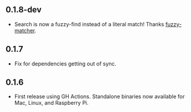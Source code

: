 ## 0.1.8-dev

- Search is now a fuzzy-find instead of a literal match! Thanks [fuzzy-matcher](https://crates.io/crates/fuzzy-matcher).

## 0.1.7

- Fix for dependencies getting out of sync.

## 0.1.6

- First release using GH Actions. Standalone binaries now available
  for Mac, Linux, and Raspberry Pi.
